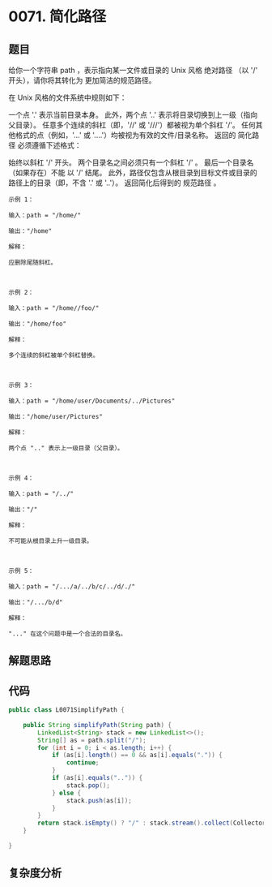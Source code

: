 # 0071. 简化路径

## 题目
给你一个字符串 path ，表示指向某一文件或目录的 Unix 风格 绝对路径 （以 '/' 开头），请你将其转化为 更加简洁的规范路径。

在 Unix 风格的文件系统中规则如下：

一个点 '.' 表示当前目录本身。
此外，两个点 '..' 表示将目录切换到上一级（指向父目录）。
任意多个连续的斜杠（即，'//' 或 '///'）都被视为单个斜杠 '/'。
任何其他格式的点（例如，'...' 或 '....'）均被视为有效的文件/目录名称。
返回的 简化路径 必须遵循下述格式：

始终以斜杠 '/' 开头。
两个目录名之间必须只有一个斜杠 '/' 。
最后一个目录名（如果存在）不能 以 '/' 结尾。
此外，路径仅包含从根目录到目标文件或目录的路径上的目录（即，不含 '.' 或 '..'）。
返回简化后得到的 规范路径 。


```
示例 1：

输入：path = "/home/"

输出："/home"

解释：

应删除尾随斜杠。



示例 2：

输入：path = "/home//foo/"

输出："/home/foo"

解释：

多个连续的斜杠被单个斜杠替换。



示例 3：

输入：path = "/home/user/Documents/../Pictures"

输出："/home/user/Pictures"

解释：

两个点 ".." 表示上一级目录（父目录）。



示例 4：

输入：path = "/../"

输出："/"

解释：

不可能从根目录上升一级目录。



示例 5：

输入：path = "/.../a/../b/c/../d/./"

输出："/.../b/d"

解释：

"..." 在这个问题中是一个合法的目录名。

```

## 解题思路


## 代码
```java
public class L0071SimplifyPath {
        
    public String simplifyPath(String path) {
        LinkedList<String> stack = new LinkedList<>();
        String[] as = path.split("/");
        for (int i = 0; i < as.length; i++) {
            if (as[i].length() == 0 && as[i].equals(".")) {
                continue;
            }
            if (as[i].equals("..")) {
                stack.pop();
            } else {
                stack.push(as[i]);
            }
        }
        return stack.isEmpty() ? "/" : stack.stream().collect(Collectors.joining("/", "/", ""));
    }
    
}
```

## 复杂度分析

